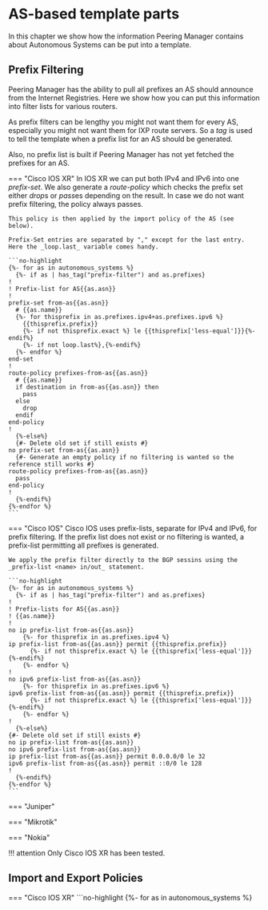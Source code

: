 # AS-based template parts

In this chapter we show how the information Peering Manager contains
about Autonomous Systems can be put into a template.


## Prefix Filtering

Peering Manager has the ability to pull all prefixes an AS should announce from
the Internet Registries.
Here we show how you can put this information into filter lists for
various routers.

As prefix filters can be lengthy you might not want them for every AS,
especially you might not want them for IXP route servers.
So a _tag_ is  used to tell the template when a prefix list for an AS
should be generated.

Also, no prefix list is built if Peering Manager has not yet fetched the
prefixes for an AS.

=== "Cisco IOS XR"
    In IOS XR we can put both IPv4 and IPv6 into one _prefix-set_.
    We also generate a _route-policy_ which checks the prefix set either
    *drop*s or *pass*es depending on the result.
    In case we do not want prefix filtering, the policy always passes.

    This policy is then applied by the import policy of the AS (see below).

    Prefix-Set entries are separated by "," except for the last entry.
    Here the _loop.last_ variable comes handy.

    ```no-highlight
    {%- for as in autonomous_systems %}
      {%- if as | has_tag("prefix-filter") and as.prefixes}
    !
    ! Prefix-list for AS{{as.asn}}
    !
    prefix-set from-as{{as.asn}}
      # {{as.name}}
      {%- for thisprefix in as.prefixes.ipv4+as.prefixes.ipv6 %}
        {{thisprefix.prefix}}
        {%- if not thisprefix.exact %} le {{thisprefix['less-equal']}}{%-endif%}
        {%- if not loop.last%},{%-endif%}
      {%- endfor %}
    end-set
    !
    route-policy prefixes-from-as{{as.asn}}
      # {{as.name}}
      if destination in from-as{{as.asn}} then
        pass
      else
        drop
      endif
    end-policy
    !
      {%-else%}
      {#- Delete old set if still exists #}
    no prefix-set from-as{{as.asn}}
      {#- Generate an empty policy if no filtering is wanted so the reference still works #}
    route-policy prefixes-from-as{{as.asn}}
      pass
    end-policy
    !
      {%-endif%}
    {%-endfor %}
    ```
=== "Cisco IOS"
    Cisco IOS uses prefix-lists, separate for IPv4 and IPv6,
    for prefix filtering.
    If the prefix list does not exist or no filtering is wanted,
    a prefix-list permitting all prefixes is generated.

    We apply the prefix filter directly to the BGP sessins using the
    _prefix-list <name> in/out_ statement.

    ```no-highlight
    {%- for as in autonomous_systems %}
      {%- if as | has_tag("prefix-filter") and as.prefixes}
    !
    ! Prefix-lists for AS{{as.asn}}
    ! {{as.name}}
    !
    no ip prefix-list from-as{{as.asn}}
        {%- for thisprefix in as.prefixes.ipv4 %}
    ip prefix-list from-as{{as.asn}} permit {{thisprefix.prefix}}
          {%- if not thisprefix.exact %} le {{thisprefix['less-equal']}}{%-endif%}
        {%- endfor %}
    !
    no ipv6 prefix-list from-as{{as.asn}}
        {%- for thisprefix in as.prefixes.ipv6 %}
    ipv6 prefix-list from-as{{as.asn}} permit {{thisprefix.prefix}}
          {%- if not thisprefix.exact %} le {{thisprefix['less-equal']}}{%-endif%}
        {%- endfor %}
    !
      {%-else%}
    {#- Delete old set if still exists #}
    no ip prefix-list from-as{{as.asn}}
    no ipv6 prefix-list from-as{{as.asn}}
    ip prefix-list from-as{{as.asn}} permit 0.0.0.0/0 le 32
    ipv6 prefix-list from-as{{as.asn}} permit ::0/0 le 128
    !
      {%-endif%}
    {%-endfor %}
    ```
=== "Juniper"

=== "Mikrotik"

=== "Nokia"

!!! attention
    Only Cisco IOS XR has been tested.

## Import and Export Policies

=== "Cisco IOS XR"
    ```no-highlight
    {%- for as in autonomous_systems %}
      
